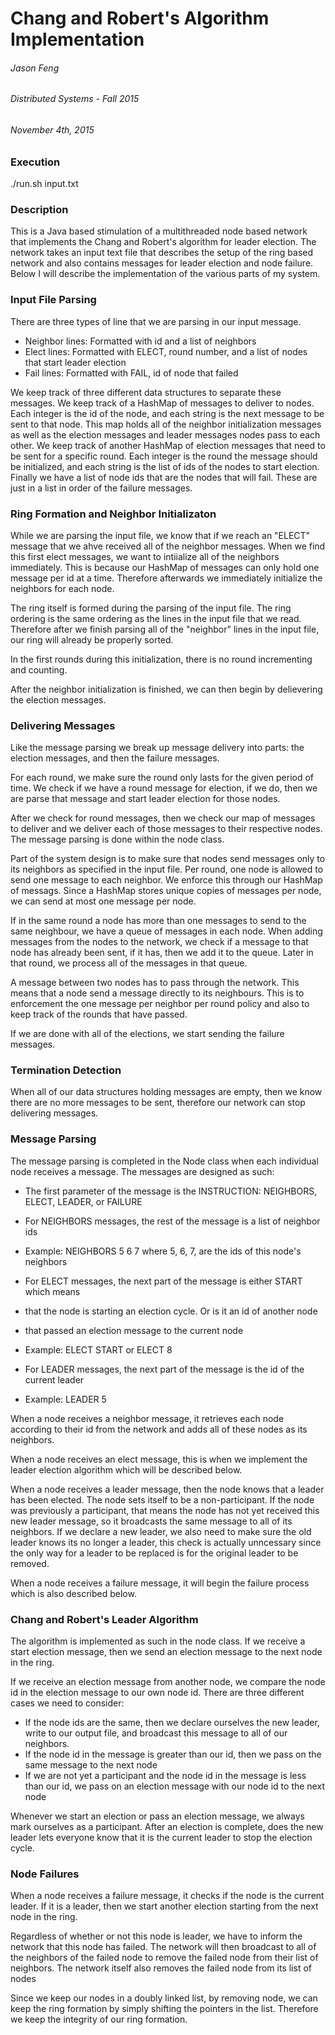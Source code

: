 # Chang and Robert's Algorithm Implementation
###### Jason Feng
###### Distributed Systems - Fall 2015
###### November 4th, 2015


### Execution

./run.sh input.txt

### Description

This is a Java based stimulation of a multithreaded node based network that implements the Chang and Robert's algorithm for leader election. The network takes an input text file that describes the setup of the ring based network and also contains messages for leader election and node failure. Below I will describe the implementation of the various parts of my system.

### Input File Parsing

There are three types of line that we are parsing in our input message. 	
* Neighbor lines: Formatted with id and a list of neighbors
* Elect lines: Formatted with ELECT, round number, and a list of nodes that start leader election
* Fail lines: Formatted with FAIL, id of node that failed

We keep track of three different data structures to separate these messages. We keep track of a HashMap of messages to deliver to nodes. Each integer is the id of the node, and each string is the next message to be sent to that node. This map holds all of the neighbor initialization messages as well as the election messages and leader messages nodes pass to each other. We keep track of another HashMap of election messages that need to be sent for a specific round. Each integer is the round the message should be initialized, and each string is the list of ids of the nodes to start election. Finally we have a list of node ids that are the nodes that will fail. These are just in a list in order of the failure messages. 

### Ring Formation and Neighbor Initializaton

While we are parsing the input file, we know that if we reach an "ELECT" message that we ahve received all of the neighbor messages. When we find this first elect messages, we want to intiialize all of the neighbors immediately. This is because our HashMap of messages can only hold one message per id at a time. Therefore afterwards we immediately initialize the neighbors for each node.

The ring itself is formed during the parsing of the input file. The ring ordering is the same ordering as the lines in the input file that we read. Therefore after we finish parsing all of the "neighbor" lines in the input file, our ring will already be properly sorted. 

In the first rounds during this initialization, there is no round incrementing and counting.

After the neighbor initialization is finished, we can then begin by delievering the election messages. 

### Delivering Messages

Like the message parsing we break up message delivery into parts: the election messages, and then the failure messages. 

For each round, we make sure the round only lasts for the given period of time. We check if we have a round message for election, if we do, then we are parse that message and start leader election for those nodes. 

After we check for round messages, then we check our map of messages to deliver and we deliver each of those messages to their respective nodes. The message parsing is done within the node class.

Part of the system design is to make sure that nodes send messages only to its neighbors as specified in the input file. Per round, one node is allowed to send one message to each neighbor. We enforce this through our HashMap of messags. Since a HashMap stores unique copies of messages per node, we can send at most one message per node. 

If in the same round a node has more than one messages to send to the same neighbour, we have a queue of messages in each node. When adding messages from the nodes to the network, we check if a message to that node has already been sent, if it has, then we add it to the queue. Later in that round, we process all of the messages in that queue. 

A message between two nodes has to pass through the network. This means that a node send a message directly to its neighbours. This is to enforcement the one message per neighbor per round policy and also to keep track of the rounds that have passed. 

If we are done with all of the elections, we start sending the failure messages. 

### Termination Detection

When all of our data structures holding messages are empty, then we know there are no more messages to be sent, therefore our network can stop delivering messages. 

### Message Parsing

The message parsing is completed in the Node class when each individual node receives a message. The messages are designed as such:

* The first parameter of the message is the INSTRUCTION: NEIGHBORS, ELECT, LEADER, or FAILURE
 * For NEIGHBORS messages, the rest of the message is a list of neighbor ids
 * Example: NEIGHBORS 5 6 7 where 5, 6, 7, are the ids of this node's neighbors
 

 * For ELECT messages, the next part of the message is either START which means 
 * that the node is starting an election cycle. Or is it an id of another node
 * that passed an election message to the current node
 * Example: ELECT START or ELECT 8
 

 * For LEADER messages, the next part of the message is the id of the current leader
 * Example: LEADER 5
 
When a node receives a neighbor message, it retrieves each node according to their id from the network and adds all of these nodes as its neighbors.

When a node receives an elect message, this is when we implement the leader election algorithm which will be described below.

When a node receives a leader message, then the node knows that a leader has been elected. The node sets itself to be a non-participant. If the node was previously a participant, that means the node has not yet received this new leader message, so it broadcasts the same message to all of its neighbors. If we declare a new leader, we also need to make sure the old leader knows its no longer a leader, this check is actually unncessary since the only way for a leader to be replaced is for the original leader to be removed.

When a node receives a failure message, it will begin the failure process which is also described below. 

### Chang and Robert's Leader Algorithm

The algorithm is implemented as such in the node class. If we receive a start election message, then we send an election message to the next node in the ring. 

If we receive an election message from another node, we compare the node id in the election message to our own node id. There are three different cases we need to consider:

* If the node ids are the same, then we declare ourselves the new leader, write to our output file, and broadcast this message to all of our neighbors.
* If the node id in the message is greater than our id, then we pass on the same message to the next node
* If we are not yet a participant and the node id in the message is less than our id, we pass on an election message with our node id to the next node

Whenever we start an election or pass an election message, we always mark ourselves as a participant. After an election is complete, does the new leader lets everyone know that it is the current leader to stop the election cycle. 

### Node Failures

When a node receives a failure message, it checks if the node is the current leader. If it is a leader, then we start another election starting from the next node in the ring. 

Regardless of whether or not this node is leader, we have to inform the network that this node has failed. The network will then broadcast to all of the neighbors of the failed node to remove the failed node from their list of neighbors. The network itself also removes the failed node from its list of nodes

Since we keep our nodes in a doubly linked list, by removing node, we can keep the ring formation by simply shifting the pointers in the list. Therefore we keep the integrity of our ring formation. 


